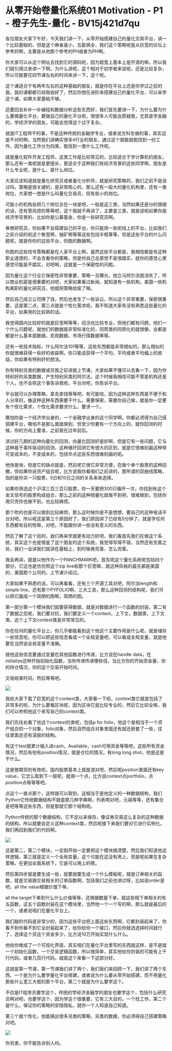 # 从零开始卷量化系统01 Motivation - P1 - 橙子先生-量化 - BV15j421d7qu

各位朋友大家下午好，今天我们讲一下，从零开始搭建自己的量化交易平台，讲一个比较基础的，但是这个麻雀虽小，五脏俱全，我们这个策略呢是从巨宽的论坛上参考的啊，主要是从他那个参考的PH或者为PH啊。

你大家可以从这个网址去找到它的源码呃，因为距宽上基本上是开源的嘛，所以我们就引用过来讲一下啊，为什么讲呢，这个相对于初学者来说呃，还是比较复杂，所以可能要花四节课左右的时间来讲一下，这个呃。

这个课适合于有两年左右的这种基础的朋友，就是你在平台上还是你学过之前的我，我的课都都已经吸收好了，然后你想在进阶来搭建自己的量化平台，可以来学这个课，如果大家基础不够。

还要回去补补一补编程和数据分析这些东西好，我们首先要讲一下，为什么要为什么要搞量化平台，要做自己的量化平台呃，很很多人可能会质疑我，尤其是学金融的，学经济学的朋友，可能会觉得这个过于复杂。

就是IT工程师干的事，不是这种传统的金融学专业，或者说文科生做的事，其实这是不对的啊，当然我们讲确实很多it行业的朋友，通过这个就能就能找到一份工作，因为量化工作分为四类，能找到一类什么工作呢。

就是量化软件开发工程师，这类工作是比较常见的，比较适合于学计算机的朋友，那么还有一类呢就是更擅长，更适合于这种我们有经济背景的这些同学啊，朋友是什么专业呢，是什么，是什么岗位。

大家应该知道就是量化研究员或者量化分析师，就是研究策略的，我们之前不是说过吗，策略是很关键的，是非常核心的，那么还有一般大的量化机构里，还有一类岗位，大家想一想是什么叫量化交易员，但有些小的岗位。

可能小的机构会把几个岗位合在一块是吧，一般是这三类，当然如果还是分的很细的话，还有管风控的等等吧，这个我就不再讲了，主要是三类，就是说呃如果你是经济学背景的，比如你是公募基金，你是一些研究员啊。

券商研究员，你如果不会搭建自己的平台，你只能用一些呃线上的平台，比如我们之前介绍的呃这个聚宽啊，铀矿啊等等这些包括半框等等，但是这些平台的什么问题呢，就是你你的这些平台，你跑的数据啊。

你跑的这些信号策略都是在人家平台上啊，虽然这些平台都是，我相信都是有这种职业道德的，不会去看你的策略，但是你自己总感觉不是很踏实，就你的感觉心里感觉可能是不踏实，对吧啊，这就是一个保密性的问题。

因为量化这个行业它保密性非常重要，策略一旦曝光，他立马阿尔法就消失了，所以商业机密是很重要的对吧，大家如果看过新闻，就知道有一些机构，美国一些机构离职的量化研究员，他就把策略给偷了嘛。

然后自己成立公司挣了钱，然后也发生了一些诉讼，所以这个非常重要，保密很重要，这是第二点，第三点就是个性化需求呃，我不知道大家有没有熟悉这些量化的平台，如果用的比较熟的话。

我觉得国内比较好的就是巨宽啊等等，冠况也比较专业，但他们都有问题，他们一个什么问题呢，就他们的数据是非常标准化的，同质类的同质化的就很像，全都是都是什么基本面数据，宏观数据，市场行情数据等等。

还有一些技术指标，什么阿尔法101等等，这些东西都是非常相似的，那么相似的你就很难获得一些好的收益啊，你只能说获得一个平均，平均或者平均偏上的收益，你如果有特别好的想法。

你有特别另类的数据或另我之前讲就上节课，大家如果不懂可以去看一下，因为你特别好的另类数据，产生特别另类的阿尔法，这个时候我相信可能不管是机构还是个人，也不会把这个事告诉我呃，平台对吧，你告诉平台。

平台就可以办理策略，拿去卖钱等等吧，有可能哈，因为这种这种东西是不便于和人分享的，像这种这种东西需要干什么，需要保密，需要你自己做，就是你一定要有个性化需求，个性化需求要求什么，要求一个。

哪怕你是一个经济学出身的，一个金融学出身的这个同学啊，你都必须得为自己搭搭建平台，哪怕不是那么面面俱到，但至少你要有一个方向上的，就你回测的时候，你的方向上要准，之前我在过年前后。

讲过好几期的这种向量化的回测，向量化回测好是好啊，但是它有一些问题，它与这种基于事件驱动的回测，这种循环回测它有很大的区别，就是它很难刻画这种带可变成本的，不变成本的，包括华点这些东西很难刻画的呃。

他快是快，但是它的缺点就是，然后呢它很它非常方便，在做个单个股票的这种回撤，但如果你说资产组合呢，比方说我你看咱们之前讲的，那所谓的双曲线策略，指的是你买一只股票，5日和10日之间的关系来来选择。

如果你筛选这个沪深三百三百只股票，你一天要把300只循环一次，你找到有这个金叉信号的股票构成组合，那么之前的这种销量化就做不到吧，很难做到，包括你用贝壳你也做不到，也比较麻烦。

那个吹的也是可以做到比较麻烦，那么这时候你是不是想想，要自己的这种电话平台对吧，所以呢这是第三个原因好了，我们原因讲了已经有5分钟了，就是学任何东西都有目的性嘛，对吧，不能跟你讲一些没有意义的东西。

然后了解了这个目的，我们再来学就更有动力好吧，我们看首先我们在做这个系统，其实这个也是借鉴了这个朋友的这个系统，我觉得写得不错，当然还有完善之处，我们一会讲我们就讲在基础上，到时候再完善，怎么完善。

我会再讲，就是以他作为一个PANCHMARK吧，首先呢这个量化系统呢包括四个部分，它这也是仿仿照这个zip line和那个巨宽嘛，就这种风格的最先都是美国的，美国那个公司的，上节课介绍过。

大家如果不熟悉的话，可以再看看，还有三个开源工具对吧，阿尔法length和simple line，还有那个PYFOLIO啊，三大工具，那么这种回测的结构呢，我们可以把它画成一个简陋的图啊，简陋的图。

第一部分第一个模块我们就要获得数据，就是对数据进行一个函数的封装，第二有了数据之后呢，我们要对抗，我们要定义一个context，上下文，数据类，上下文类，这个上下文context类是非常常见的。

你在任何的量化平台上，你几乎都能看到这个他这个主要作用是什么呢，就是储存一些信息呃，你可以把这些信息看成一个全局变量吧，可以看成全局变量，就是他要在当然说全局变量不准确。

就他这些信息要通过变量在其他函数进行传递，比方说在handle data，在initialize这种开始初始化函数，当你传递传递哪些信，当比方你的开始资金量，你的持仓情况，你的这个交易开始时间。

交易结束时间，然后等等吧。

![](img/ab51bcb3f034a7aca9f68437c24608f2_1.png)

我给大家下载了巨宽的这个context类，大家看一下呃，context类它就是包括了非常多的呃，为什么要看区块呢，因为区块它是比较专业的，然后它比较全嘛，我们可以参照他这个来写自己的context类。

我们先往右看了他这个context的类呢，包括p for folio，他这个是相当于一个资产组合的一个对象，folio对象，然后自然组合对象里面还有就还嵌套了一些，往往里面走还有深层的结构。

有这个test就累计输入进cash，Available，cash可用资金等等吧，这些所有资金情况，然后有他有position情况，就是仓位的情况，有long long shot，他是这是干什么。

这是做期货的有效呃，国内股票基本上就是浪对吧，然后呢position里面还有key value，它怎么取到下一层呢，就用一个点，比方说context点portfolio，点position点等等等吧。

点这个一直点那个，这样就可以取到，这相当于是他定义的一种数据结构，我们Python它传统数据结构不就是那几种字典啊，列表啊对吧，元祖等等，还有集合是吧等等这些东西，但是那就它那个结构呢。

Python传统的那个数据结构，它不足以来保存，像证券交易这么复杂的这种数据的结构，所以就要自定义这种context类，然后呢接下来我们要对它进行实例化，我们再回到我们的代码啊。



![](img/ab51bcb3f034a7aca9f68437c24608f2_3.png)

这是第二，第二个模块，一定刚开始一定要把这个模块搞清楚，然后我们知道他这样逻辑，第三就是定义一个全局变量，这个可能在这没有用上，但是呢如果在复杂策略，在更加全面系统下，它是可以用上的嗯。

然后第四步就是要生成一些，就要就要生成一个什么模板呢，就是订单相关的函数，就是交易跟交易相关的订单函数啊，包括我们之前也讲过呀，比如说order是吧，all the value根据价值下单。

all the target下单到什么什么价值等等，还根据数量下单，就这些相下单相关的有五函数，这五个函数封装在这个模块里，当然他一个一个写的啊，那么就是最后的一个，或者说咱们在量化平台上。

我们敲的代码是非常少的，因为这些平台把上面这些东西啊，它都封装起来了，你看不到你看不到它全封装起来了，给你给你一个接口，然后你就选选择时间就行了，选择这个资这个资金多少，比方说10万开始实现什么什么。

他给你做成了一个可视化界面，其实咱们在量化平台里写的东西就这样，是不是就一个初始化函数，一个交易逻辑函数，所以很简单，其实他给你封装的可能有上千行代码，或者几百行代码，就就这个来看一下这部分好。

这就是第一节课，第一节课我们讲了两个，我们我们来回顾一下，我们讲了两个东西，一个是为什么要学量化平台搭建，或者说为什么要从零开始搭建，而不用量化那些什么宽三大框的那个平台，第二个就是为什么要学这个。

不仅是IT程序员要学这个，传统的学经济金融学的朋友也要学这个，包括什么研究员啊对吧，也要学这个，因为学这个很重要，它有三大目的，一个找工作，第二个是什么，保证你的策略的安隐隐私，就你一个人知道自己知道。

第三个就个性化，他能搞出很多另类的策略，另类的数据，你必须得自己搭建策略对吧。

![](img/ab51bcb3f034a7aca9f68437c24608f2_5.png)

你另类，你不能告诉别人吗。
